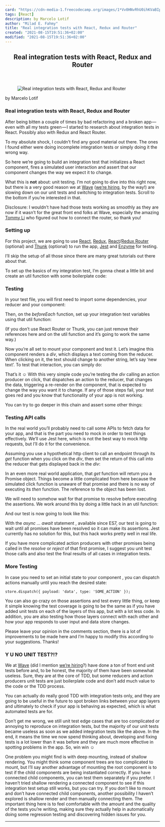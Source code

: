 ```yaml
---
card: "https://cdn-media-1.freecodecamp.org/images/1*Vv0HNvRhU0ihKVaBIpDUww.jpeg"
tags: [React]
description: by Marcelo Lotif
author: "Milad E. Fahmy"
title: "Real integration tests with React, Redux and Router"
created: "2021-08-15T19:51:36+02:00"
modified: "2021-08-15T19:51:36+02:00"
---
```

<div class="site-wrapper">
<main id="site-main" class="site-main outer">
<div class="inner">
<article class="post-full post tag-react tag-redux tag-front-end-development tag-testing tag-javascript ">
<header class="post-full-header">
<h1 class="post-full-title">Real integration tests with React, Redux and Router</h1>
</header>
<figure class="post-full-image">
<picture>
<source media="(max-width: 700px)" sizes="1px" srcset="data:image/gif;base64,R0lGODlhAQABAIAAAAAAAP///yH5BAEAAAAALAAAAAABAAEAAAIBRAA7 1w">
<source media="(min-width: 701px)" sizes="(max-width: 800px) 400px,
(max-width: 1170px) 700px,
1400px" srcset="https://cdn-media-1.freecodecamp.org/images/1*Vv0HNvRhU0ihKVaBIpDUww.jpeg 300w,
https://cdn-media-1.freecodecamp.org/images/1*Vv0HNvRhU0ihKVaBIpDUww.jpeg 600w,
https://cdn-media-1.freecodecamp.org/images/1*Vv0HNvRhU0ihKVaBIpDUww.jpeg 1000w,
https://cdn-media-1.freecodecamp.org/images/1*Vv0HNvRhU0ihKVaBIpDUww.jpeg 2000w">
<img onerror="this.style.display='none'" src="https://cdn-media-1.freecodecamp.org/images/1*Vv0HNvRhU0ihKVaBIpDUww.jpeg" alt="Real integration tests with React, Redux and Router">
</picture>
</figure>
<section class="post-full-content">
<div class="post-content medium-migrated-article">
<p>by Marcelo Lotif</p>
<h1 id="real-integration-tests-with-react-redux-and-router">Real integration tests with React, Redux and Router</h1>
<p>After being bitten a couple of times by bad refactoring and a broken app — even with all my tests green — I started to research about integration tests in React. Possibly also with Redux and React Router.</p>
<p>To my absolute shock, I couldn’t find any good material out there. The ones I found either were doing incomplete integration tests or simply doing it the wrong way.</p>
<p>So here we’re going to build an integration test that initializes a React component, fires a simulated user interaction and assert that our component changes the way we expect it to change.</p>
<p>What this is <strong>not</strong> about: unit testing. I’m not going to dive into this right now, but there is a very good reason we at <a href="http://waveapps.com" rel="noopener">Wave</a> (<a href="https://www.waveapps.com/about-us/jobs/" rel="noopener">we’re hiring</a>, by the way!) are slowing down on our unit tests and switching to integration tests. Scroll to the bottom if you’re interested in that.</p>
<p>Disclosure: I wouldn’t have had those tests working as smoothly as they are now if it wasn’t for the great front end folks at Wave, especially the amazing <a href="https://github.com/tommyzli" rel="noopener">Tommy Li</a> who figured out how to connect the router, so thank you!</p>
<h3 id="setting-up">Setting up</h3>
<p>For this project, we are going to use <a href="https://facebook.github.io/react/" rel="noopener">React</a>, <a href="https://github.com/reactjs/react-redux" rel="noopener">Redux</a>, <a href="https://github.com/ReactTraining/react-router" rel="noopener">React</a>/<a href="https://github.com/acdlite/redux-router" rel="noopener">Redux Router</a> (optional) and <a href="https://github.com/gaearon/redux-thunk" rel="noopener">Thunk</a> (optional) to run the app, <a href="https://facebook.github.io/jest/" rel="noopener">Jest</a> and <a href="https://github.com/airbnb/enzyme" rel="noopener">Enzyme</a> for testing.</p>
<p>I’ll skip the setup of all those since there are many great tutorials out there about that.</p>
<p>To set up the basics of my integration test, I’m gonna cheat a little bit and create an util function with some boilerplate code:</p>
<h3 id="testing">Testing</h3>
<p>In your test file, you will first need to import some dependencies, your reducer and your component:</p>
<p>Then, on the <em>beforeEach</em> function, set up your integration test variables using that util function:</p>
<p>(If you don’t use React Router or Thunk, you can just remove their references here and on the util function and it’s going to work the same way.)</p>
<p>Now you’re all set to mount your component and test it. Let’s imagine this component renders a <em>div</em>, which displays a text coming from the reducer. When clicking on it, the text should change to another string, let’s say ‘new text’. To test that interaction, you can simply do:</p>
<p>That’s it ☺ With this very simple code you’re testing the <em>div</em> calling an action producer on click, that dispatches an action to the reducer, that changes the data, triggering a re-render on the component, that is expected to change the way you want it to change. If any of those steps fail, your test goes red and you know that functionality of your app is not working.</p>
<p>You can try to go deeper in this chain and assert some other things:</p>
<h3 id="testing-api-calls">Testing API calls</h3>
<p>In the real world you’ll probably need to call some APIs to fetch data for your app, and that is the part you need to mock in order to test things effectively. We’ll use Jest here, which is not the best way to mock http requests, but I’ll do it for the convenience.</p>
<p>Assuming you use a hypothetical http client to call an endpoint through its <em>get</em> function when you click on the <em>div</em>, then set the return of this call into the reducer that gets displayed back in the <em>div</em>:</p>
<p>In an even more real world application, that <em>get</em> function will return you a Promise object. Things become a little complicated from here because the simulated click function is unaware of that promise and there is no way of executing its <em>then</em> function. The reference to the object has been lost.</p>
<p>We will need to somehow wait for that promise to resolve before executing the assertions. We work around this by doing a little hack in an util function:</p>
<p>And our test is now going to look like this:</p>
<p>With the <em>async … await</em> statement , available since ES7, our test is going to wait until all promises have been resolved so it can make its assertions. Jest currently has no solution for this, but this hack works pretty well in real life.</p>
<p>If you have more complicated action producers with other promises being called in the <em>resolve</em> or <em>reject</em> of that first promise, I suggest you unit test those calls and also test the final results of all cases in integration tests.</p>
<h3 id="more-testing">More Testing</h3>
<p>In case you need to set an initial state to your component , you can dispatch actions manually until you reach the desired state:</p><pre><code>store.dispatch({ payload: 'data', type: 'SOME_ACTION' });</code></pre>
<p>You can also go crazy on those assertions and test every little thing, or keep it simple knowing the test coverage is going to be the same as if you have added unit tests on each of the layers of this app, but with a lot less code. In addition, you are also testing how those layers connect with each other and how your app responds to user input and data store changes.</p>
<p>Please leave your opinion in the comments section, there is a lot of improvements to be made here and I’m happy to modify this according to your suggestions. Thanks!</p>
<h3 id="y-u-no-unit-test-">Y U NO UNIT TEST?!?</h3>
<p>We at <a href="http://waveapps.com" rel="noopener">Wave</a> (did I mention <a href="https://www.waveapps.com/about-us/jobs/" rel="noopener">we’re hiring</a>?) have done a ton of front end unit tests before and, to be honest, the majority of them have been somewhat useless. Sure, they are at the core of TDD, but some reducers and action producers unit tests are just boilerplate code and don’t add much value to the code or the TDD process.</p>
<p>You can actually do really good TDD with integration tests only, and they are going to be useful in the future to spot broken links between your app layers and ultimately to check if your app is behaving as expected, which is what automated tests are for.</p>
<p>Don’t get me wrong, we still unit test edge cases that are too complicated or annoying to reproduce on integration tests, but the majority of our unit tests became useless as soon as we added integration tests like the above. In the end, it means the time we now spend thinking about, developing and fixing tests is a lot lower than it was before and they are much more effective in spotting problems in the app. So, win win ☺</p>
<p>One problem you might find is with deep mounting, instead of shallow rendering. You might think some component trees are too complicated to mount, but I’ll say another advantage of mounting the root component is to test if the child components are being instantiated correctly. If you have connected child components, you can test them separately if you prefer. I haven’t tried shallow rendering a connected component to see if this integration test setup still works, but you can try. If you don’t like to mount and don’t have connected child components, another possibility I haven’t explored is shallow render and then manually connecting them. The important thing here is to feel comfortable with the amount and the quality of the tests you’re writing, making sure they actually help in automatically doing some regression testing and discovering hidden issues for you.</p>
</div>
<hr>
</section>
</article>
</div>
</main>
</div>
<!-- Google Tag Manager (noscript) -->
<!-- End Google Tag Manager (noscript) -->
